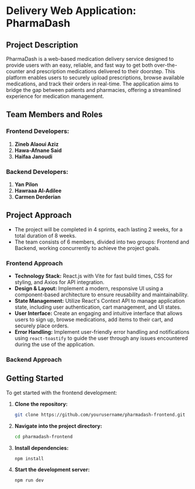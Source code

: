 # Delivery Web Application: PharmaDash

## Project Description
PharmaDash is a web-based medication delivery service designed to provide users with an easy, reliable, and fast way to get both over-the-counter and prescription medications delivered to their doorstep. This platform enables users to securely upload prescriptions, browse available medications, and track their orders in real-time. The application aims to bridge the gap between patients and pharmacies, offering a streamlined experience for medication management.

## Team Members and Roles

### Frontend Developers:
1. **Zineb Alaoui Aziz** 
2. **Hawa-Afnane Said** 
3. **Haifaa Janoudi** 

### Backend Developers:
1. **Yan Pilon**
2. **Hawraaa Al-Adilee**
3. **Carmen Derderian**

## Project Approach
- The project will be completed in 4 sprints, each lasting 2 weeks, for a total duration of 8 weeks.
- The team consists of 6 members, divided into two groups: Frontend and Backend, working concurrently to achieve the project goals.

### Frontend Approach
- **Technology Stack:** React.js with Vite for fast build times, CSS for styling, and Axios for API integration.
- **Design & Layout:** Implement a modern, responsive UI using a component-based architecture to ensure reusability and maintainability.
- **State Management:** Utilize React's Context API to manage application state, including user authentication, cart management, and UI states.
- **User Interface:** Create an engaging and intuitive interface that allows users to sign up, browse medications, add items to their cart, and securely place orders.
- **Error Handling:** Implement user-friendly error handling and notifications using `react-toastify` to guide the user through any issues encountered during the use of the application.

### Backend Approach


## Getting Started
To get started with the frontend development:

1. **Clone the repository:**
   ```bash
   git clone https://github.com/yourusername/pharmadash-frontend.git
   ```

2. **Navigate into the project directory:**
   ```bash
   cd pharmadash-frontend
   ```

3. **Install dependencies:**
   ```bash
   npm install
   ```

4. **Start the development server:**
   ```bash
   npm run dev
   ```